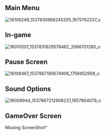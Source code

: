 ## Main Menu
![16106249_1537830866245205_1675762237_o](https://cloud.githubusercontent.com/assets/17597359/23235049/fdf2ff46-f94b-11e6-9014-31b2cf9cd9aa.png)

## In-game
![16010507_1537831629578462_2066701280_o](https://cloud.githubusercontent.com/assets/17597359/23235093/1ea23aa4-f94c-11e6-8bc7-2ef702678416.png)

## Pause Screen
![16106467_1537867189574906_1759452958_o](https://cloud.githubusercontent.com/assets/17597359/23235141/4643d734-f94c-11e6-8148-0e1e0e4b3f2e.png)

## Sound Options
![16009944_1537867212908237_1657904079_o](https://cloud.githubusercontent.com/assets/17597359/23235160/5ddcff74-f94c-11e6-82dc-b08b98df8014.png)

## GameOver Screen
Missing ScreenShot*

